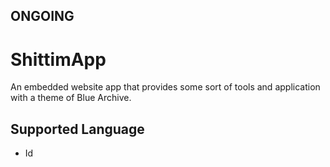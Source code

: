## ONGOING
# ShittimApp
An embedded website app that provides some sort of tools and application with a theme of Blue Archive.

## Supported Language
- Id